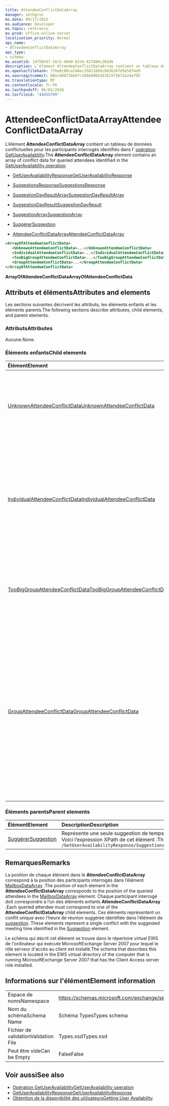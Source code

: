 ```yaml
---
title: AttendeeConflictDataArray
manager: sethgros
ms.date: 09/17/2015
ms.audience: Developer
ms.topic: reference
ms.prod: office-online-server
localization_priority: Normal
api_name:
- AttendeeConflictDataArray
api_type:
- schema
ms.assetid: 1d758547-28c5-4649-8334-427480c282d6
description: L’élément AttendeeConflictDataArray contient un tableau de données conflictuelles pour les participants interrogés identifiés dans l’opération GetUserAvailability.
ms.openlocfilehash: 770e8c00ca248ec3562180dc9d3626fd5b58f4d9
ms.sourcegitcommit: 88ec988f2bb67c1866d06b361615f3674a24e795
ms.translationtype: MT
ms.contentlocale: fr-FR
ms.lasthandoff: 06/03/2020
ms.locfileid: "44455799"
---
```

# <a name="attendeeconflictdataarray"></a><span data-ttu-id="626b1-103">AttendeeConflictDataArray</span><span class="sxs-lookup"><span data-stu-id="626b1-103">AttendeeConflictDataArray</span></span>

<span data-ttu-id="626b1-104">L’élément **AttendeeConflictDataArray** contient un tableau de données conflictuelles pour les participants interrogés identifiés dans l' [opération GetUserAvailability](getuseravailability-operation.md).</span><span class="sxs-lookup"><span data-stu-id="626b1-104">The **AttendeeConflictDataArray** element contains an array of conflict data for queried attendees identified in the [GetUserAvailability operation](getuseravailability-operation.md).</span></span>
  
- [<span data-ttu-id="626b1-105">GetUserAvailabilityResponse</span><span class="sxs-lookup"><span data-stu-id="626b1-105">GetUserAvailabilityResponse</span></span>](getuseravailabilityresponse.md)
  
- [<span data-ttu-id="626b1-106">SuggestionsResponse</span><span class="sxs-lookup"><span data-stu-id="626b1-106">SuggestionsResponse</span></span>](suggestionsresponse.md)
  
- [<span data-ttu-id="626b1-107">SuggestionDayResultArray</span><span class="sxs-lookup"><span data-stu-id="626b1-107">SuggestionDayResultArray</span></span>](suggestiondayresultarray.md)
  
- [<span data-ttu-id="626b1-108">SuggestionDayResult</span><span class="sxs-lookup"><span data-stu-id="626b1-108">SuggestionDayResult</span></span>](suggestiondayresult.md)
  
- [<span data-ttu-id="626b1-109">SuggestionArray</span><span class="sxs-lookup"><span data-stu-id="626b1-109">SuggestionArray</span></span>](suggestionarray.md)
  
- [<span data-ttu-id="626b1-110">Suggérer</span><span class="sxs-lookup"><span data-stu-id="626b1-110">Suggestion</span></span>](suggestion.md)
  
- [<span data-ttu-id="626b1-111">AttendeeConflictDataArray</span><span class="sxs-lookup"><span data-stu-id="626b1-111">AttendeeConflictDataArray</span></span>](attendeeconflictdataarray.md)
  
```xml
<ArrayOfAttendeeConflictData>
   <UnknownAttendeeConflictData>...</UnknownAttendeeConflictData>
   <IndividualAttendeeConflictData>...</IndividualAttendeeConflictData>
   <TooBigGroupAttendeeConflictData>...</TooBigGroupAttendeeConflictData>
   <GroupAttendeeConflictData>...</GroupAttendeeConflictData>
</ArrayOfAttendeeConflictData>
```

 <span data-ttu-id="626b1-112">**ArrayOfAttendeeConflictData**</span><span class="sxs-lookup"><span data-stu-id="626b1-112">**ArrayOfAttendeeConflictData**</span></span>
## <a name="attributes-and-elements"></a><span data-ttu-id="626b1-113">Attributs et éléments</span><span class="sxs-lookup"><span data-stu-id="626b1-113">Attributes and elements</span></span>

<span data-ttu-id="626b1-114">Les sections suivantes décrivent les attributs, les éléments enfants et les éléments parents.</span><span class="sxs-lookup"><span data-stu-id="626b1-114">The following sections describe attributes, child elements, and parent elements.</span></span>
  
### <a name="attributes"></a><span data-ttu-id="626b1-115">Attributs</span><span class="sxs-lookup"><span data-stu-id="626b1-115">Attributes</span></span>

<span data-ttu-id="626b1-116">Aucune.</span><span class="sxs-lookup"><span data-stu-id="626b1-116">None.</span></span>
  
### <a name="child-elements"></a><span data-ttu-id="626b1-117">Éléments enfants</span><span class="sxs-lookup"><span data-stu-id="626b1-117">Child elements</span></span>

|<span data-ttu-id="626b1-118">**Élément**</span><span class="sxs-lookup"><span data-stu-id="626b1-118">**Element**</span></span>|<span data-ttu-id="626b1-119">**Description**</span><span class="sxs-lookup"><span data-stu-id="626b1-119">**Description**</span></span>|
|:-----|:-----|
|[<span data-ttu-id="626b1-120">UnknownAttendeeConflictData</span><span class="sxs-lookup"><span data-stu-id="626b1-120">UnknownAttendeeConflictData</span></span>](unknownattendeeconflictdata.md) <br/> |<span data-ttu-id="626b1-121">Représente un participant non résolu ou un participant qui n’est pas un utilisateur, une liste de distribution ou un contact.</span><span class="sxs-lookup"><span data-stu-id="626b1-121">Represents an unresolvable attendee or an attendee that is not a user, distribution list, or contact.</span></span>  <br/> |
|[<span data-ttu-id="626b1-122">IndividualAttendeeConflictData</span><span class="sxs-lookup"><span data-stu-id="626b1-122">IndividualAttendeeConflictData</span></span>](individualattendeeconflictdata.md) <br/> |<span data-ttu-id="626b1-123">Contient le statut de disponibilité d’un utilisateur ou d’un contact pour une fenêtre de temps qui se produit en même temps que la réunion suggérée, identifiée dans l’élément de [suggestion](suggestion.md) .</span><span class="sxs-lookup"><span data-stu-id="626b1-123">Contains a user's or contact's free/busy status for a time window that occurs at the same time as the suggested meeting time identified in the [Suggestion](suggestion.md) element.</span></span>  <br/> |
|[<span data-ttu-id="626b1-124">TooBigGroupAttendeeConflictData</span><span class="sxs-lookup"><span data-stu-id="626b1-124">TooBigGroupAttendeeConflictData</span></span>](toobiggroupattendeeconflictdata.md) <br/> |<span data-ttu-id="626b1-125">Représente un participant résolu en tant que liste de distribution trop grande pour être développée.</span><span class="sxs-lookup"><span data-stu-id="626b1-125">Represents an attendee that resolved as a distribution list that was too large to expand.</span></span>  <br/> |
|[<span data-ttu-id="626b1-126">GroupAttendeeConflictData</span><span class="sxs-lookup"><span data-stu-id="626b1-126">GroupAttendeeConflictData</span></span>](groupattendeeconflictdata.md) <br/> |<span data-ttu-id="626b1-127">Contient des informations sur les conflits d’agrégation concernant le nombre d’utilisateurs disponibles, le nombre d’utilisateurs qui ont des conflits et le nombre d’utilisateurs qui n’ont pas d’informations de disponibilité dans une liste de distribution pour une heure de réunion suggérée.</span><span class="sxs-lookup"><span data-stu-id="626b1-127">Contains aggregate conflict information about the number of users available, the number of users who have conflicts, and the number of users who do not have availability information in a distribution list for a suggested meeting time.</span></span>  <br/> |
   
### <a name="parent-elements"></a><span data-ttu-id="626b1-128">Éléments parents</span><span class="sxs-lookup"><span data-stu-id="626b1-128">Parent elements</span></span>

|<span data-ttu-id="626b1-129">**Élément**</span><span class="sxs-lookup"><span data-stu-id="626b1-129">**Element**</span></span>|<span data-ttu-id="626b1-130">**Description**</span><span class="sxs-lookup"><span data-stu-id="626b1-130">**Description**</span></span>|
|:-----|:-----|
|[<span data-ttu-id="626b1-131">Suggérer</span><span class="sxs-lookup"><span data-stu-id="626b1-131">Suggestion</span></span>](suggestion.md) <br/> |<span data-ttu-id="626b1-132">Représente une seule suggestion de temps de réunion.</span><span class="sxs-lookup"><span data-stu-id="626b1-132">Represents a single meeting time suggestion.</span></span>  <br/> <span data-ttu-id="626b1-133">Voici l’expression XPath de cet élément :</span><span class="sxs-lookup"><span data-stu-id="626b1-133">The following is the XPath expression to this element:</span></span>  <br/>  `/GetUserAvailabilityResponse/SuggestionsResponse/SuggestionDayResultArray/SuggestionDayResult[i]/SuggestionArray/Suggestion[i]` <br/> |
   
## <a name="remarks"></a><span data-ttu-id="626b1-134">Remarques</span><span class="sxs-lookup"><span data-stu-id="626b1-134">Remarks</span></span>

<span data-ttu-id="626b1-135">La position de chaque élément dans le **AttendeeConflictDataArray** correspond à la position des participants interrogés dans l’élément [MailboxDataArray](mailboxdataarray.md) .</span><span class="sxs-lookup"><span data-stu-id="626b1-135">The position of each element in the **AttendeeConflictDataArray** corresponds to the position of the queried attendees in the [MailboxDataArray](mailboxdataarray.md) element.</span></span> <span data-ttu-id="626b1-136">Chaque participant interrogé doit correspondre à l’un des éléments enfants **AttendeeConflictDataArray** .</span><span class="sxs-lookup"><span data-stu-id="626b1-136">Each queried attendee must correspond to one of the **AttendeeConflictDataArray** child elements.</span></span> <span data-ttu-id="626b1-137">Ces éléments représentent un conflit unique avec l’heure de réunion suggérée identifiée dans l’élément de [suggestion](suggestion.md) .</span><span class="sxs-lookup"><span data-stu-id="626b1-137">These elements represent a single conflict with the suggested meeting time identified in the [Suggestion](suggestion.md) element.</span></span> 
  
<span data-ttu-id="626b1-138">Le schéma qui décrit cet élément se trouve dans le répertoire virtuel EWS de l'ordinateur qui exécute MicrosoftExchange Server 2007 pour lequel le rôle serveur d'accès au client est installé.</span><span class="sxs-lookup"><span data-stu-id="626b1-138">The schema that describes this element is located in the EWS virtual directory of the computer that is running MicrosoftExchange Server 2007 that has the Client Access server role installed.</span></span>
  
## <a name="element-information"></a><span data-ttu-id="626b1-139">Informations sur l'élément</span><span class="sxs-lookup"><span data-stu-id="626b1-139">Element information</span></span>

|||
|:-----|:-----|
|<span data-ttu-id="626b1-140">Espace de noms</span><span class="sxs-lookup"><span data-stu-id="626b1-140">Namespace</span></span>  <br/> |https://schemas.microsoft.com/exchange/services/2006/types  <br/> |
|<span data-ttu-id="626b1-141">Nom du schéma</span><span class="sxs-lookup"><span data-stu-id="626b1-141">Schema Name</span></span>  <br/> |<span data-ttu-id="626b1-142">Schéma Types</span><span class="sxs-lookup"><span data-stu-id="626b1-142">Types schema</span></span>  <br/> |
|<span data-ttu-id="626b1-143">Fichier de validation</span><span class="sxs-lookup"><span data-stu-id="626b1-143">Validation File</span></span>  <br/> |<span data-ttu-id="626b1-144">Types.xsd</span><span class="sxs-lookup"><span data-stu-id="626b1-144">Types.xsd</span></span>  <br/> |
|<span data-ttu-id="626b1-145">Peut être vide</span><span class="sxs-lookup"><span data-stu-id="626b1-145">Can be Empty</span></span>  <br/> |<span data-ttu-id="626b1-146">False</span><span class="sxs-lookup"><span data-stu-id="626b1-146">False</span></span>  <br/> |
   
## <a name="see-also"></a><span data-ttu-id="626b1-147">Voir aussi</span><span class="sxs-lookup"><span data-stu-id="626b1-147">See also</span></span>

- [<span data-ttu-id="626b1-148">Opération GetUserAvailability</span><span class="sxs-lookup"><span data-stu-id="626b1-148">GetUserAvailability operation</span></span>](getuseravailability-operation.md) 
- [<span data-ttu-id="626b1-149">GetUserAvailabilityResponse</span><span class="sxs-lookup"><span data-stu-id="626b1-149">GetUserAvailabilityResponse</span></span>](getuseravailabilityresponse.md)
- [<span data-ttu-id="626b1-150">Obtention de la disponibilité des utilisateurs</span><span class="sxs-lookup"><span data-stu-id="626b1-150">Getting User Availability</span></span>](https://msdn.microsoft.com/library/d4133fcb-9b0f-4e6b-aadf-a389da83516a%28Office.15%29.aspx)

